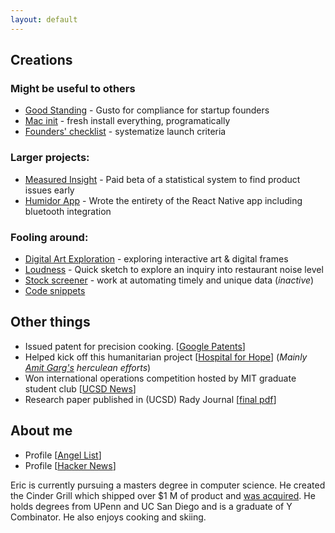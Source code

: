 ```yaml
---
layout: default
---
```


## Creations

### Might be useful to others

* [Good Standing](http://goodstanding.guide/) - Gusto for compliance for startup founders
* [Mac init](https://github.com/lifekaizen/mac-init) - fresh install everything, programatically
* [Founders' checklist](https://github.com/lifekaizen/founders-checklist) - systematize launch criteria

### Larger projects:
* [Measured Insight](/assets/measured_insight.pdf) - Paid beta of a statistical system to find product issues early 
* [Humidor App](/pages/humidor-app.html) - Wrote the entirety of the React Native app including bluetooth integration


### Fooling around:
* [Digital Art Exploration](/pages/digital-art.html) - exploring interactive art & digital frames
* [Loudness](/pages/loudness.html) - Quick sketch to explore an inquiry into restaurant noise level
* [Stock screener](https://github.com/lifekaizen/stock-screener) - work at automating timely and unique data (*inactive*)
* [Code snippets](/pages/academic.html)

## Other things

* Issued patent for precision cooking. [[Google Patents][2]]
* Helped kick off this humanitarian project [[Hospital for Hope][3]] (*Mainly [Amit Garg's][4] herculean efforts*)
* Won international operations competition hosted by MIT graduate student club [[UCSD News][1]]
* Research paper published in (UCSD) Rady Journal [[final pdf][6]]

## About me

* Profile [[Angel List](https://angel.co/ericnorman)]
* Profile [[Hacker News](https://news.ycombinator.com/user?id=lifekaizen)]

Eric is currently pursuing a masters degree in computer science. He created the Cinder Grill which shipped over $1 M of product and [was acquired][5]. He holds degrees from UPenn and UC San Diego and is a graduate of Y Combinator. He also enjoys cooking and skiing.


[1]: https://ucsdnews.ucsd.edu/feature/rady_school_of_management_students_win_operations_simulation_competition
[2]: https://patents.google.com/patent/US10368395B1/en?oq=US10368395B1
[3]: http://www.hospitalforhope.org/team
[4]: https://www.linkedin.com/in/amgarg
[5]: https://desora.co/
[6]: /assets/publish.pdf